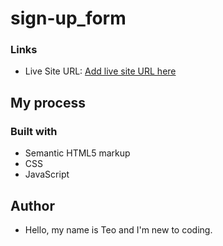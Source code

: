 # sign-up_form
### Links


- Live Site URL: [Add live site URL here](https://omiadze.github.io/sign-up_form/)

## My process

### Built with

- Semantic HTML5 markup
- CSS
- JavaScript

## Author

- Hello, my name is Teo and I'm new to coding.
